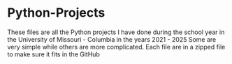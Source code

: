 # Python-Projects
These files are all the Python projects I have done during the school year in the University of Missouri - Columbia in the years 2021 - 2025
Some are very simple while others are more complicated. 
Each file are in a zipped file to make sure it fits in the GitHub
